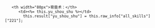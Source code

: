        <th width="80px">育兽术：</th>
          <td><%= this.yu_shou_shu %></td>
            this.result["yu_shou_shu"] = this.raw_info["all_skills"]["221"];